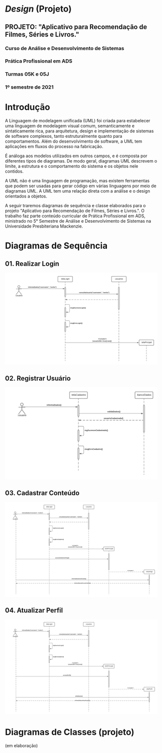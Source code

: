# *Design* (Projeto)
## PROJETO: "Aplicativo para Recomendação de Filmes, Séries e Livros."
### Curso de Análise e Desenvolvimento de Sistemas
### Prática Profissional em ADS
### Turmas 05K e 05J
### 1º semestre de 2021

# Introdução

A Linguagem de modelagem unificada (UML) foi criada para estabelecer uma linguagem de modelagem visual comum, semanticamente e sintaticamente rica, para arquitetura, design e implementação de sistemas de software complexos, tanto estruturalmente quanto para comportamentos. Além do desenvolvimento de software, a UML tem aplicações em fluxos do processo na fabricação.

É análoga aos modelos utilizados em outros campos, e é composta por diferentes tipos de diagramas. De modo geral, diagramas UML descrevem o limite, a estrutura e o comportamento do sistema e os objetos nele contidos.

A UML não é uma linguagem de programação, mas existem ferramentas que podem ser usadas para gerar código em várias linguagens por meio de diagramas UML. A UML tem uma relação direta com a análise e o design orientados a objetos.

A seguir traremos diagramas de sequência e classe elaborados para o projeto "Aplicativo para Recomendação de Filmes, Séries e Livros.". O trabalho faz parte conteúdo curricular de Prática Profissional em ADS, ministrado no 5° Semestre de Análise e Desenvolvimento de Sistemas na Universidade Presbiteriana Mackenzie.

# Diagramas de Sequência

## 01. Realizar Login
![Diagrama 01: Login](https://github.com/ProjBITN/BITN/blob/main/diagramasClasseSequencia/1.loginUsuario.png)

## 02. Registrar Usuário
![Diagrama 02: Cadastro](https://github.com/ProjBITN/BITN/blob/main/diagramasClasseSequencia/2.Cadastro.png)


## 03. Cadastrar Conteúdo
![Diagrama 03: cadastro de Conteúdo](https://github.com/ProjBITN/BITN/blob/main/diagramasClasseSequencia/3.CadastroConteudo.png)

## 04. Atualizar Perfil
![Diagrama 4: Atualizar Perfil](https://github.com/ProjBITN/BITN/blob/main/diagramasClasseSequencia/4.%20AtualizarPerfil.png)



# Diagramas de Classes (projeto)

(em elaboração)

